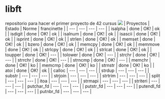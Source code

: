 # libft
repositorio para hacer el primer proyecto de 42 cursus
![](https://geps.dev/progress/50)
| Proyectos | Estado | Norme | francinette |
| ---       | ---    | --- | --- |
| isalpha | done | OK! | ok |
| isdigit | done | OK! | ok |
| isalnum | done | OK! | ok |
| isascii | done | OK! | ok |
| isprint | done | OK! | ok |
| strlen | done | OK! | ok |
| memset | done | OK! | ok |
| bzero | done | OK! | ok |
| memcpy | done | OK! | ok |
| memmove | done | OK! | ok |
| strlcpy | done | OK! | ok |
| strlcat | done | OK! | ok |
| toupper | done | OK! | --- |
| tolower | done | OK! | --- |
| strchr | done | OK! | --- |
| strrchr | done | OK! | --- |
| strncmp | done | OK! | --- |
| memchr | done | OK! | ko |
| memcmp | done | OK! | ko |
| strnstr | done | OK! | ko |
| atoi | done | OK! | ok |
| calloc | --- | --- | --- |
| strdup | --- | --- | --- |
| substr | --- | --- | --- |
| strjoin | --- | --- | --- |
| strtrim | --- | --- | --- |
| split | --- | --- | --- |
| itoa | --- | --- | --- |
| strmapi | --- | --- | --- |
| striteri | --- | --- | --- |
| putchar_fd | --- | --- | --- |
| putstr_fd | --- | --- | --- |
| putendl_fd | --- | --- | --- |
| putnbr_fd | --- | --- | --- |
